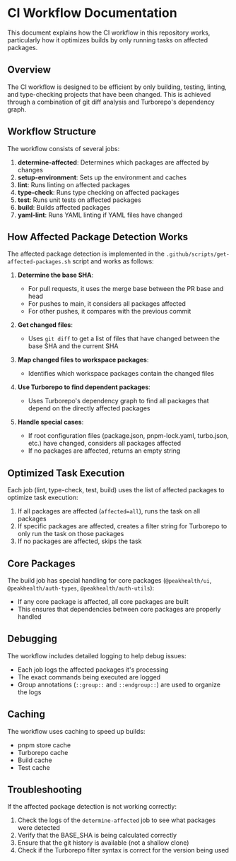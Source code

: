 # CI Workflow Documentation

This document explains how the CI workflow in this repository works, particularly how it optimizes builds by only running tasks on affected packages.

## Overview

The CI workflow is designed to be efficient by only building, testing, linting, and type-checking projects that have been changed. This is achieved through a combination of git diff analysis and Turborepo's dependency graph.

## Workflow Structure

The workflow consists of several jobs:

1. **determine-affected**: Determines which packages are affected by changes
2. **setup-environment**: Sets up the environment and caches
3. **lint**: Runs linting on affected packages
4. **type-check**: Runs type checking on affected packages
5. **test**: Runs unit tests on affected packages
6. **build**: Builds affected packages
7. **yaml-lint**: Runs YAML linting if YAML files have changed

## How Affected Package Detection Works

The affected package detection is implemented in the `.github/scripts/get-affected-packages.sh` script and works as follows:

1. **Determine the base SHA**:
   - For pull requests, it uses the merge base between the PR base and head
   - For pushes to main, it considers all packages affected
   - For other pushes, it compares with the previous commit

2. **Get changed files**:
   - Uses `git diff` to get a list of files that have changed between the base SHA and the current SHA

3. **Map changed files to workspace packages**:
   - Identifies which workspace packages contain the changed files

4. **Use Turborepo to find dependent packages**:
   - Uses Turborepo's dependency graph to find all packages that depend on the directly affected packages

5. **Handle special cases**:
   - If root configuration files (package.json, pnpm-lock.yaml, turbo.json, etc.) have changed, considers all packages affected
   - If no packages are affected, returns an empty string

## Optimized Task Execution

Each job (lint, type-check, test, build) uses the list of affected packages to optimize task execution:

1. If all packages are affected (`affected=all`), runs the task on all packages
2. If specific packages are affected, creates a filter string for Turborepo to only run the task on those packages
3. If no packages are affected, skips the task

## Core Packages

The build job has special handling for core packages (`@peakhealth/ui`, `@peakhealth/auth-types`, `@peakhealth/auth-utils`):

- If any core package is affected, all core packages are built
- This ensures that dependencies between core packages are properly handled

## Debugging

The workflow includes detailed logging to help debug issues:

- Each job logs the affected packages it's processing
- The exact commands being executed are logged
- Group annotations (`::group::` and `::endgroup::`) are used to organize the logs

## Caching

The workflow uses caching to speed up builds:

- pnpm store cache
- Turborepo cache
- Build cache
- Test cache

## Troubleshooting

If the affected package detection is not working correctly:

1. Check the logs of the `determine-affected` job to see what packages were detected
2. Verify that the BASE_SHA is being calculated correctly
3. Ensure that the git history is available (not a shallow clone)
4. Check if the Turborepo filter syntax is correct for the version being used
